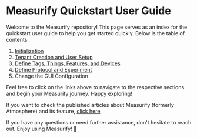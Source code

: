 # Measurify Quickstart User Guide

Welcome to the Measurify repository! This page serves as an index for the quickstart user guide to help you get started quickly. Below is the table of contents:

1. [Initialization](initialization.md)
2. [Tenant Creation and User Setup](new_tenant.md)
3. [Define Tags, Things, Features, and Devices](tags_things_features.md)
4. [Define Protocol and Experiment](experiment_and_protocol.md)
5. Change the GUI Configuration

Feel free to click on the links above to navigate to the respective sections and begin your Measurify journey. Happy exploring!

If you want to check the published articles about Measurify (formerly Atmosphere) and its feature, [click here](publications.md)

If you have any questions or need further assistance, don't hesitate to reach out. Enjoy using Measurify! 🚀
